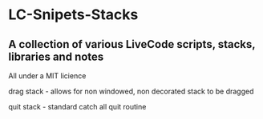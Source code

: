 # LC-Snipets-Stacks

## A collection of various LiveCode scripts, stacks, libraries and notes

All under a MIT licience

drag stack - allows for non windowed, non decorated stack to be dragged

quit stack - standard catch all quit routine
